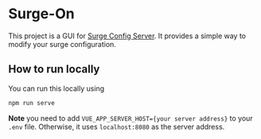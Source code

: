 # Surge-On

This project is a GUI for [Surge Config Server](https://github.com/nearsyh/surge-config-server). It provides a simple way to modify your surge configuration.

## How to run locally

You can run this locally using

```bash
npm run serve
```

**Note** you need to add `VUE_APP_SERVER_HOST={your server address}` to your `.env` file. Otherwise, it uses `localhost:8080` as the server address.